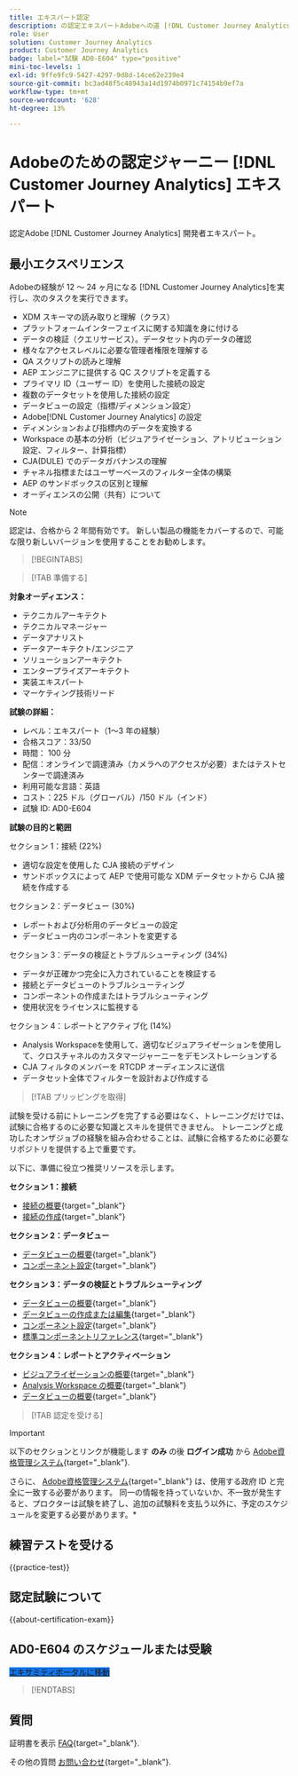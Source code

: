 ```yaml
---
title: エキスパート認定
description: の認定エキスパートAdobeへの道 [!DNL Customer Journey Analytics]
role: User
solution: Customer Journey Analytics
product: Customer Journey Analytics
badge: label="試験 AD0-E604" type="positive"
mini-toc-levels: 1
exl-id: 9ffe9fc9-5427-4297-9d8d-14ce62e239e4
source-git-commit: bc3ad48f5c48943a14d1974b0971c74154b9ef7a
workflow-type: tm+mt
source-wordcount: '628'
ht-degree: 13%

---
```


# Adobeのための認定ジャーニー [!DNL Customer Journey Analytics] エキスパート

認定Adobe [!DNL Customer Journey Analytics] 開発者エキスパート。

## 最小エクスペリエンス

Adobeの経験が 12 ～ 24 ヶ月になる [!DNL Customer Journey Analytics]を実行し、次のタスクを実行できます。

* XDM スキーマの読み取りと理解（クラス）
* プラットフォームインターフェイスに関する知識を身に付ける
* データの検証（クエリサービス）。データセット内のデータの確認
* 様々なアクセスレベルに必要な管理者権限を理解する
* QA スクリプトの読みと理解
* AEP エンジニアに提供する QC スクリプトを定義する
* プライマリ ID（ユーザー ID）を使用した接続の設定
* 複数のデータセットを使用した接続の設定
* データビューの設定（指標/ディメンション設定）
* Adobe[!DNL Customer Journey Analytics] の設定 
* ディメンションおよび指標内のデータを変換する
* Workspace の基本の分析（ビジュアライゼーション、アトリビューション設定、フィルター、計算指標）
* CJA(DULE) でのデータガバナンスの理解
* チャネル指標またはユーザーベースのフィルター全体の構築
* AEP のサンドボックスの区別と理解
* オーディエンスの公開（共有）について

>[!NOTE]
>
>認定は、合格から 2 年間有効です。 新しい製品の機能をカバーするので、可能な限り新しいバージョンを使用することをお勧めします。

>[!BEGINTABS]

>[!TAB 準備する]

**対象オーディエンス：**

* テクニカルアーキテクト
* テクニカルマネージャー
* データアナリスト
* データアーキテクト/エンジニア
* ソリューションアーキテクト
* エンタープライズアーキテクト
* 実装エキスパート
* マーケティング技術リード

**試験の詳細：**

* レベル：エキスパート（1～3 年の経験）
* 合格スコア：33/50
* 時間： 100 分
* 配信：オンラインで調達済み（カメラへのアクセスが必要）またはテストセンターで調達済み
* 利用可能な言語：英語
* コスト：225 ドル（グローバル）/150 ドル（インド）
* 試験 ID: AD0-E604

**試験の目的と範囲**

セクション 1：接続 (22%)

* 適切な設定を使用した CJA 接続のデザイン
* サンドボックスによって AEP で使用可能な XDM データセットから CJA 接続を作成する

セクション 2：データビュー (30%)

* レポートおよび分析用のデータビューの設定
* データビュー内のコンポーネントを変更する

セクション 3：データの検証とトラブルシューティング (34%)

* データが正確かつ完全に入力されていることを検証する
* 接続とデータビューのトラブルシューティング
* コンポーネントの作成またはトラブルシューティング
* 使用状況をライセンスに監視する

セクション 4：レポートとアクティブ化 (14%)

* Analysis Workspaceを使用して、適切なビジュアライゼーションを使用して、クロスチャネルのカスタマージャーニーをデモンストレーションする
* CJA フィルタのメンバーを RTCDP オーディエンスに送信
* データセット全体でフィルターを設計および作成する

>[!TAB プリッピングを取得]

試験を受ける前にトレーニングを完了する必要はなく、トレーニングだけでは、試験に合格するのに必要な知識とスキルを提供できません。 トレーニングと成功したオンザジョブの経験を組み合わせることは、試験に合格するために必要なリポジトリを提供する上で重要です。

以下に、準備に役立つ推奨リソースを示します。

**セクション 1：接続**

* [接続の概要](https://experienceleague.adobe.com/docs/analytics-platform/using/cja-connections/overview.html?lang=ja){target="_blank"}
* [接続の作成](https://experienceleague.adobe.com/docs/analytics-platform/using/cja-connections/create-connection.html?lang=ja){target="_blank"}

**セクション 2：データビュー**

* [データビューの概要](https://experienceleague.adobe.com/docs/analytics-platform/using/cja-dataviews/data-views.html?lang=ja){target="_blank"}
* [コンポーネント設定](https://experienceleague.adobe.com/docs/analytics-platform/using/cja-dataviews/component-settings/overview.html){target="_blank"}

**セクション 3：データの検証とトラブルシューティング**

* [データビューの概要](https://experienceleague.adobe.com/docs/analytics-platform/using/cja-dataviews/data-views.html?lang=ja){target="_blank"}
* [データビューの作成または編集](https://experienceleague.adobe.com/docs/analytics-platform/using/cja-dataviews/create-dataview.html?lang=ja){target="_blank"}
* [コンポーネント設定](https://experienceleague.adobe.com/docs/analytics-platform/using/cja-dataviews/component-settings/overview.html){target="_blank"}
* [標準コンポーネントリファレンス](https://experienceleague.adobe.com/docs/analytics-platform/using/cja-dataviews/component-reference.html?lang=ja){target="_blank"}

**セクション 4：レポートとアクティベーション**

* [ビジュアライゼーションの概要](https://experienceleague.adobe.com/docs/analytics-platform/using/cja-workspace/visualizations/freeform-analysis-visualizations.html){target="_blank"}
* [Analysis Workspace の概要](https://experienceleague.adobe.com/docs/analytics-platform/using/cja-workspace/home.html){target="_blank"}
* [データビューの概要](https://experienceleague.adobe.com/docs/analytics-platform/using/cja-dataviews/data-views.html?lang=ja){target="_blank"}

>[!TAB 認定を受ける]

>[!IMPORTANT]
>
>以下のセクションとリンクが機能します **のみ**  の後 **ログイン成功** から [Adobe資格管理システム](https://www.certmetrics.com/adobe){target="_blank"}.
>
>さらに、 [Adobe資格管理システム](https://www.certmetrics.com/adobe){target="_blank"} は、使用する政府 ID と完全に一致する必要があります。 同一の情報を持っていないか、不一致が発生すると、プロクターは試験を終了し、追加の試験料を支払う以外に、予定のスケジュールを変更する必要があります。*

## 練習テストを受ける

{{practice-test}}

## 認定試験について

{{about-certification-exam}}

## AD0-E604 のスケジュールまたは受験

<a href="https://www.certmetrics.com/adobe/candidate/examity_sso.aspx?eid=AD0-E604" target="_blank" class="spectrum-Button spectrum-Button--fill spectrum-Button--accent spectrum-Button--sizeM is-margin-bottom-big-big at-element-click-tracking" style="background-color:#1473E6">

<span class="spectrum-Button-label has-no-wrap">
   エキサミティポータルに移動
</span>
</a>

>[!ENDTABS]

## 質問

証明書を表示 [FAQ](https://experienceleague.adobe.com/docs/certification/certification/faq.html){target="_blank"}.

その他の質問 [お問い合わせ](mailto:certif@adobe.com){target="_blank"}.
